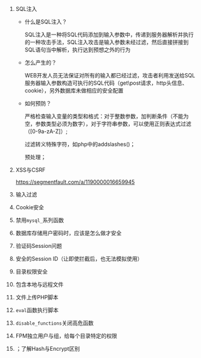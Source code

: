 1. SQL注入

   - 什么是SQL注入？

     SQL注入是一种将SQL代码添加到输入参数中，传递到服务器解析并执行的一种攻击手法，SQL注入攻击是输入参数未经过滤，然后直接拼接到SQL语句当中解析，执行达到预想之外的行为

   - 怎么产生的？

     WEB开发人员无法保证对所有的输入都已经过滤，攻击者利用发送给SQL服务器输入参数构造可执行的SQL代码（get\post请求，http头信息、cookie），另外数据库未做相应的安全配置

   - 如何预防？

     严格检查输入变量的类型和格式：对于整数参数，加判断条件（不能为空，参数类型必须为数字），对于字符串参数，可以使用正则表达式过滤（[0-9a-zA-Z]）;

     过滤转义特殊字符，如php中的addslashes()；

     预处理；

2. XSS与CSRF

   https://segmentfault.com/a/1190000016659945

3. 输入过滤

4. Cookie安全

5. 禁用`mysql_`系列函数

6. 数据库存储用户密码时，应该是怎么做才安全

7. 验证码Session问题

8. 安全的Session ID（让即使拦截后，也无法模拟使用）

9. 目录权限安全

10. 包含本地与远程文件

11. 文件上传PHP脚本

12. `eval`函数执行脚本

13. `disable_functions`关闭高危函数

14. FPM独立用户与组，给每个目录特定的权限

15. ；了解Hash与Encrypt区别